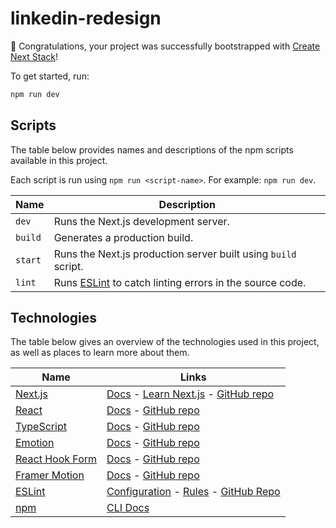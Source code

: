 # linkedin-redesign

🎉 Congratulations, your project was successfully bootstrapped with [Create Next Stack](https://github.com/akd-io/create-next-stack)!

To get started, run:

```bash
npm run dev
```

## Scripts

The table below provides names and descriptions of the npm scripts available in this project.

Each script is run using `npm run <script-name>`. For example: `npm run dev`.

| Name    | Description                                                                    |
| ------- | ------------------------------------------------------------------------------ |
| `dev`   | Runs the Next.js development server.                                           |
| `build` | Generates a production build.                                                  |
| `start` | Runs the Next.js production server built using `build` script.                 |
| `lint`  | Runs [ESLint](https://eslint.org/) to catch linting errors in the source code. |

## Technologies

The table below gives an overview of the technologies used in this project, as well as places to learn more about them.

| Name                                            | Links                                                                                                                                                        |
| ----------------------------------------------- | ------------------------------------------------------------------------------------------------------------------------------------------------------------ |
| [Next.js](https://nextjs.org/)                  | [Docs](https://nextjs.org/docs) - [Learn Next.js](https://nextjs.org/learn) - [GitHub repo](https://github.com/vercel/next.js)                               |
| [React](https://reactjs.org/)                   | [Docs](https://reactjs.org/docs/getting-started.html) - [GitHub repo](https://github.com/facebook/react)                                                     |
| [TypeScript](https://www.typescriptlang.org/)   | [Docs](https://www.typescriptlang.org/docs/) - [GitHub repo](https://github.com/microsoft/TypeScript)                                                        |
| [Emotion](https://emotion.sh/docs/introduction) | [Docs](https://emotion.sh/docs/introduction) - [GitHub repo](https://github.com/emotion-js/emotion)                                                          |
| [React Hook Form](https://react-hook-form.com/) | [Docs](https://react-hook-form.com/get-started) - [GitHub repo](https://github.com/react-hook-form/react-hook-form)                                          |
| [Framer Motion](https://www.framer.com/motion/) | [Docs](https://www.framer.com/docs/) - [GitHub repo](https://github.com/framer/motion)                                                                       |
| [ESLint](https://eslint.org/)                   | [Configuration](https://eslint.org/docs/user-guide/configuring/) - [Rules](https://eslint.org/docs/rules/) - [GitHub Repo](https://github.com/eslint/eslint) |
| [npm](https://www.npmjs.com/)                   | [CLI Docs](https://docs.npmjs.com/cli/)                                                                                                                      |
